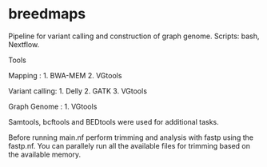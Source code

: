 # breedmaps

Pipeline for variant calling and construction of graph genome.
Scripts: bash, Nextflow.

Tools 

Mapping :        1. BWA-MEM
                 2. VGtools
                 
Variant calling: 1. Delly 
                 2. GATK
                 3. VGtools

Graph Genome :   1. VGtools

Samtools, bcftools and BEDtools were used for additional tasks.

Before running main.nf perform trimming and analysis with fastp using the fastp.nf.
You can parallely run all the available files for trimming based on the available memory.
